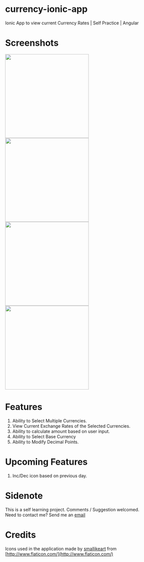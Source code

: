 # currency-ionic-app
Ionic App to view current Currency Rates | Self Practice | Angular

# Screenshots
<img src="https://user-images.githubusercontent.com/5852319/85065081-3772c500-b1ca-11ea-980a-4182f517305a.jpg" width="270"> <img src="https://user-images.githubusercontent.com/5852319/85065085-393c8880-b1ca-11ea-8a11-a7d21c3fc4f7.jpg" width="270"> <img src="https://user-images.githubusercontent.com/5852319/85065086-393c8880-b1ca-11ea-84a3-2cf645548649.jpg" width="270"> <img src="https://user-images.githubusercontent.com/5852319/85065091-39d51f00-b1ca-11ea-81d7-31654ac20cde.jpg" width="270"> 


# Features
1. Ability to Select Multiple Currencies.
2. View Current Exchange Rates of the Selected Currencies.
3. Ability to calculate amount based on user input.
4. Ability to Select Base Currency
5. Ability to Modify Decimal Points.

# Upcoming Features
1. Inc/Dec icon based on previous day.

# Sidenote
This is a self learning project. Comments / Suggestion welcomed.<br>
Need to contact me? Send me an [email](mailto:yuvrajbabrah@live.com?subject=[GitHub]%20Currency%20Iconic%20App)

# Credits
Icons used in the application made by [smallikeart](https://www.flaticon.com/authors/smalllikeart) from [http://www.flaticon.com/](http://www.flaticon.com/)
